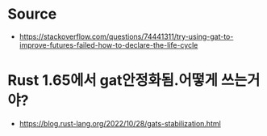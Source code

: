 # Source
- https://stackoverflow.com/questions/74441311/try-using-gat-to-improve-futures-failed-how-to-declare-the-life-cycle

# Rust 1.65에서 gat안정화됨.어떻게 쓰는거야?
- https://blog.rust-lang.org/2022/10/28/gats-stabilization.html
